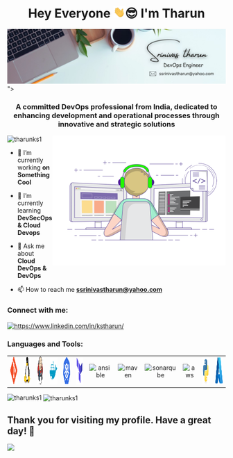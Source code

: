 <h1 align="center">Hey Everyone <img src="./Wave.gif" width="27" alt="wave">😎 I'm Tharun</h1>
  <img src="https://github.com/tharunks1/tharunks1/blob/main/Linkedin_bnr.jpeg"> </div>"> </div>
<h3 align="center">A committed DevOps professional from India, dedicated to enhancing development and operational processes through innovative and strategic solutions</h3>

<img align="right" alt="Coding" width="400" src="https://raw.githubusercontent.com/devSouvik/devSouvik/master/gif3.gif">
<p align="left"> <img src="https://komarev.com/ghpvc/?username=tharunks1&label=Profile%20views&color=0e75b6&style=flat" alt="tharunks1" /> </p>

- 🔭 I’m currently working **on Something Cool**

- 🌱 I’m currently learning **DevSecOps & Cloud Devops**

- 💬 Ask me about **Cloud DevOps & DevOps**

- 📫 How to reach me **ssrinivastharun@yahoo.com**

<h3 align="left">Connect with me:</h3>
<p align="left">
<a href="https://linkedin.com/in/https://www.linkedin.com/in/kstharun/" target="blank"><img align="center" src="https://raw.githubusercontent.com/rahuldkjain/github-profile-readme-generator/master/src/images/icons/Social/linked-in-alt.svg" alt="https://www.linkedin.com/in/kstharun/" height="30" width="40" /></a>
</p>

<h3 align="left">Languages and Tools:</h3>
<table width="100%" height="100%" align="center">
   <tr>
      <td align="center">
        <img alt="git" height="64px" width="64px" src="https://github.com/devicons/devicon/blob/master/icons/git/git-original.svg">
     </td>
     <td align="center">
      <img alt="linux" height="64px" width="64px" src="https://github.com/devicons/devicon/blob/master/icons/linux/linux-original.svg">
     </td>
     <td align="center">
      <img alt="jenkins" height="64px" width="64px" src="https://raw.githubusercontent.com/devicons/devicon/master/icons/jenkins/jenkins-original.svg">
     </td>
     <td align="center">
      <img alt="docker" height="64px" width="64px" src="https://github.com/devicons/devicon/blob/master/icons/docker/docker-plain.svg">
     </td>
     <td align="center">
      <img alt="kubernetes" height="64px" width="64px" src="https://raw.githubusercontent.com/devicons/devicon/master/icons/kubernetes/kubernetes-plain.svg">
     </td>
     <td align="center">
      <img alt="terraform" height="64px" width="64px" src="https://raw.githubusercontent.com/devicons/devicon/master/icons/terraform/terraform-original.svg">
     </td>
     <td align="center">
      <img alt="ansible" height="64px" width="64px" src="https://upload.wikimedia.org/wikipedia/commons/2/24/Ansible_logo.svg">
     </td>
     <td align="center">
      <img alt="maven" height="64px" width="64px" src="https://maven.apache.org/images/maven-logo-black-on-white.png">
     </td>
     <td align="center">
      <img alt="sonarqube" height="64px" width="64px" src="https://www.sonarsource.com/logos/sonarqube-header.svg">
     </td>
     <td align="center">
      <img alt="aws" height="64px" width="64px" src="https://d1.awsstatic.com/logos/aws-logo-lockups/poweredbyaws/powered-by-aws-64px.8a038e41dd8e59f3a78aa1acb5f5fe9e24d2e6a6.png">
     </td>
     <td align="center">
      <img alt="python" height="64px" width="64px" src="https://raw.githubusercontent.com/devicons/devicon/master/icons/python/python-original.svg">
     </td>
     <td align="center">
      <img alt="azure" height="64px" width="64px" src="https://github.com/devicons/devicon/blob/master/icons/azure/azure-original.svg">
     </td>
   </tr>
 </table>


<p><img align="left" src="https://github-readme-stats.vercel.app/api/top-langs?username=tharunks1&show_icons=true&locale=en&layout=compact" alt="tharunks1" /></p>

<p>&nbsp;<img align="center" src="https://github-readme-stats.vercel.app/api?username=tharunks1&show_icons=true&locale=en" alt="tharunks1" /></p>

<h2>Thank you for visiting my profile. Have a great day! 🌟</h2><img src="[Ni00ZWU2YzkyMjViZDEuZ2lmIn1dXSwiYXVkIjpbInVybjpzZXJ2aWNlOmZpbGUuZG93bmxvYWQiXX0.EXdtHcY0K3_YAE6xErW8kOB7M5LqSo9eBgkjhdOgd9s](https://i.pinimg.com/originals/1a/b4/e6/1ab4e6a7041358d80dd6809fd4b97395.gif)https://i.pinimg.com/originals/1a/b4/e6/1ab4e6a7041358d80dd6809fd4b97395.gif" width="60px">
